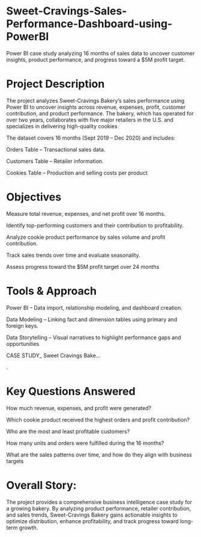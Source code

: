 # Sweet-Cravings-Sales-Performance-Dashboard-using-PowerBI
Power BI case study analyzing 16 months of sales data to uncover customer insights, product performance, and progress toward a $5M profit target.

# Project Description

The project analyzes Sweet-Cravings Bakery’s sales performance using Power BI to uncover insights across revenue, expenses, profit, customer contribution, and product performance. The bakery, which has operated for over two years, collaborates with five major retailers in the U.S. and specializes in delivering high-quality cookies


The dataset covers 16 months (Sept 2019 – Dec 2020) and includes:

Orders Table – Transactional sales data.

Customers Table – Retailer information.

Cookies Table – Production and selling costs per product

# Objectives

Measure total revenue, expenses, and net profit over 16 months.

Identify top-performing customers and their contribution to profitability.

Analyze cookie product performance by sales volume and profit contribution.

Track sales trends over time and evaluate seasonality.

Assess progress toward the $5M profit target over 24 months


# Tools & Approach

Power BI – Data import, relationship modeling, and dashboard creation.

Data Modeling – Linking fact and dimension tables using primary and foreign keys.

Data Storytelling – Visual narratives to highlight performance gaps and opportunities

CASE STUDY_ Sweet Cravings Bake…

.

# Key Questions Answered

How much revenue, expenses, and profit were generated?

Which cookie product received the highest orders and profit contribution?

Who are the most and least profitable customers?

How many units and orders were fulfilled during the 16 months?

What are the sales patterns over time, and how do they align with business targets



# Overall Story:
The project provides a comprehensive business intelligence case study for a growing bakery. By analyzing product performance, retailer contribution, and sales trends, Sweet-Cravings Bakery gains actionable insights to optimize distribution, enhance profitability, and track progress toward long-term growth.
